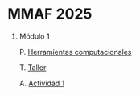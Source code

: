 # MMAF 2025

1. Módulo 1
    
    P. [Herramientas computacionales](https://githubtocolab.com/abelalv/MMAF_2025/blob/main/seccion_1/MMAF_python_1.ipynb)

    T. [Taller](https://githubtocolab.com/abelalv/MMAF_2025/blob/main/seccion_1/MMAF_taller_1.ipynb)
    
    A. [Actividad 1](https://githubtocolab.com/abelalv/MMAF_2025/blob/main/seccion_1/MMAF_actividad_1.ipynb)
